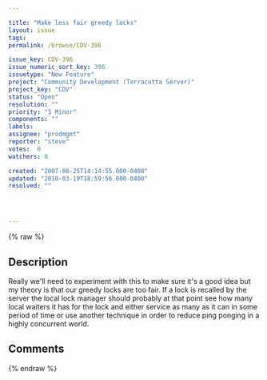```yaml
---

title: "Make less fair greedy locks"
layout: issue
tags: 
permalink: /browse/CDV-396

issue_key: CDV-396
issue_numeric_sort_key: 396
issuetype: "New Feature"
project: "Community Development (Terracotta Server)"
project_key: "CDV"
status: "Open"
resolution: ""
priority: "3 Minor"
components: ""
labels: 
assignee: "prodmgmt"
reporter: "steve"
votes:  0
watchers: 0

created: "2007-08-25T14:14:55.000-0400"
updated: "2010-03-19T18:59:56.000-0400"
resolved: ""




---
```


{% raw %}

## Description

<div markdown="1" class="description">

Really we'll need to experiment with this to make sure it's a good idea but my theory is that our greedy locks are too fair. If a lock is recalled by the server the local lock manager should probably at that point see how many local waiters it has for the lock and either service as many as it can in some period of time or use another technique in order to reduce ping ponging in a highly concurrent world.

</div>

## Comments



{% endraw %}
